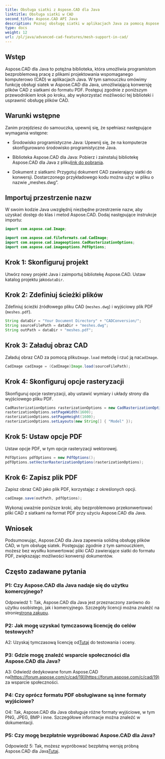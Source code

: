 ```yaml
---
title: Obsługa siatki z Aspose.CAD dla Java
linktitle: Obsługa siatki w CAD
second_title: Aspose.CAD API Java
description: Poznaj obsługę siatki w aplikacjach Java za pomocą Aspose.CAD. Konwertuj pliki CAD na format PDF bez wysiłku.
type: docs
weight: 12
url: /pl/java/advanced-cad-features/mesh-support-in-cad/
---
```

## Wstęp

Aspose.CAD dla Java to potężna biblioteka, która umożliwia programistom bezproblemową pracę z plikami projektowania wspomaganego komputerowo (CAD) w aplikacjach Java. W tym samouczku omówimy funkcję obsługi siatek w Aspose.CAD dla Java, umożliwiającą konwersję plików CAD z siatkami do formatu PDF. Postępuj zgodnie z poniższym przewodnikiem krok po kroku, aby wykorzystać możliwości tej biblioteki i usprawnić obsługę plików CAD.

## Warunki wstępne

Zanim przejdziesz do samouczka, upewnij się, że spełniasz następujące wymagania wstępne:

- Środowisko programistyczne Java: Upewnij się, że na komputerze skonfigurowano środowisko programistyczne Java.

-  Biblioteka Aspose.CAD dla Java: Pobierz i zainstaluj bibliotekę Aspose.CAD dla Java z pliku[link do pobrania](https://releases.aspose.com/cad/java/).

- Dokument z siatkami: Przygotuj dokument CAD zawierający siatki do konwersji. Dostarczonego przykładowego kodu można użyć w pliku o nazwie „meshes.dwg”.

## Importuj przestrzenie nazw

W swoim kodzie Java uwzględnij niezbędne przestrzenie nazw, aby uzyskać dostęp do klas i metod Aspose.CAD. Dodaj następujące instrukcje importu:

```java
import com.aspose.cad.Image;

import com.aspose.cad.fileformats.cad.CadImage;
import com.aspose.cad.imageoptions.CadRasterizationOptions;
import com.aspose.cad.imageoptions.PdfOptions;
```

## Krok 1: Skonfiguruj projekt

Utwórz nowy projekt Java i zaimportuj bibliotekę Aspose.CAD. Ustaw katalog projektu jako`dataDir`.

## Krok 2: Zdefiniuj ścieżki plików

Zdefiniuj ścieżki źródłowego pliku CAD (`meshes.dwg`) i wyjściowy plik PDF (`meshes.pdf`).

```java
String dataDir = "Your Document Directory" + "CADConversion/";
String sourceFilePath = dataDir + "meshes.dwg";
String outPath = dataDir + "meshes.pdf";
```

## Krok 3: Załaduj obraz CAD

 Załaduj obraz CAD za pomocą pliku`Image.load` metodę i rzuć ją na`CadImage`.

```java
CadImage cadImage = (CadImage)Image.load(sourceFilePath);
```

## Krok 4: Skonfiguruj opcje rasteryzacji

Skonfiguruj opcje rasteryzacji, aby ustawić wymiary i układy strony dla wyjściowego pliku PDF.

```java
CadRasterizationOptions rasterizationOptions = new CadRasterizationOptions();
rasterizationOptions.setPageWidth(1600);
rasterizationOptions.setPageHeight(1600);
rasterizationOptions.setLayouts(new String[] { "Model" });
```

## Krok 5: Ustaw opcje PDF

Ustaw opcje PDF, w tym opcje rasteryzacji wektorowej.

```java
PdfOptions pdfOptions = new PdfOptions();
pdfOptions.setVectorRasterizationOptions(rasterizationOptions);
```

## Krok 6: Zapisz plik PDF

Zapisz obraz CAD jako plik PDF, korzystając z określonych opcji.

```java
cadImage.save(outPath, pdfOptions);
```

Wykonaj uważnie poniższe kroki, aby bezproblemowo przekonwertować pliki CAD z siatkami na format PDF przy użyciu Aspose.CAD dla Java.

## Wniosek

Podsumowując, Aspose.CAD dla Java zapewnia solidną obsługę plików CAD, w tym obsługę siatek. Postępując zgodnie z tym samouczkiem, możesz bez wysiłku konwertować pliki CAD zawierające siatki do formatu PDF, zwiększając możliwości konwersji dokumentów.

## Często zadawane pytania

### P1: Czy Aspose.CAD dla Java nadaje się do użytku komercyjnego?

 Odpowiedź 1: Tak, Aspose.CAD dla Java jest przeznaczony zarówno do użytku osobistego, jak i komercyjnego. Szczegóły licencji można znaleźć na stronie[strona zakupu](https://purchase.aspose.com/buy).

### P2: Jak mogę uzyskać tymczasową licencję do celów testowych?

 A2: Uzyskaj tymczasową licencję od[Tutaj](https://purchase.aspose.com/temporary-license/) do testowania i oceny.

### P3: Gdzie mogę znaleźć wsparcie społeczności dla Aspose.CAD dla Java?

 A3: Odwiedź dedykowane forum Aspose.CAD na[https://forum.aspose.com/c/cad/19](https://forum.aspose.com/c/cad/19) za wsparcie społeczności.

### P4: Czy oprócz formatu PDF obsługiwane są inne formaty wyjściowe?

O4: Tak, Aspose.CAD dla Java obsługuje różne formaty wyjściowe, w tym PNG, JPEG, BMP i inne. Szczegółowe informacje można znaleźć w dokumentacji.

### P5: Czy mogę bezpłatnie wypróbować Aspose.CAD dla Java?

 Odpowiedź 5: Tak, możesz wypróbować bezpłatną wersję próbną Aspose.CAD dla Java[Tutaj](https://releases.aspose.com/).